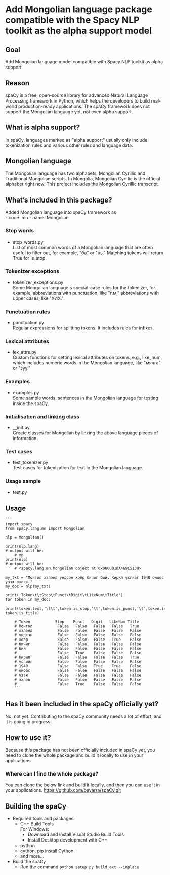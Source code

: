 # Add Mongolian language package compatible with the Spacy NLP toolkit as the alpha support model

## Goal
Add Mongolian language model compatible with Spacy NLP toolkit as alpha support. 
## Reason
spaCy is a free, open-source library for advanced Natural Language Processing framework in Python, which helps the developers to build real-world production-ready applications. The spaCy framework does not support the Mongolian language yet, not even alpha support. 
## What is alpha support?
In spaCy, languages marked as "alpha support" usually only include tokenization rules and various other rules and language data.

## Mongolian language
The Mongolian language has two alphabets, Mongolian Cyrillic and Traditional Mongolian scripts. In Mongolia, Mongolian Cyrillic is the official alphabet right now. This project includes the Mongolian Cyrillic transcript. 

## What’s included in this package?
Added Mongolian language into spaCy framework as  
    - code: mn
    - name: Mongolian

### Stop words
- stop_words.py  
List of most common words of a Mongolian language that are often useful to filter out, for example, "ба" or "нь." Matching tokens will return True for is_stop.
### Tokenizer exceptions
- tokenizer_exceptions.py  
Some Mongolian language's special-case rules for the tokenizer, for example, abbreviations with punctuation, like "г.м," abbreviations with upper cases, like "УИХ."
### Punctuation rules
- punctuation.py  
Regular expressions for splitting tokens. It includes rules for infixes.
### Lexical attributes
- lex_attrs.py  
Custom functions for setting lexical attributes on tokens, e.g., like_num, which includes numeric words in the Mongolian language, like "мянга" or "зуу."
### Examples
- examples.py  
Some sample words, sentences in the Mongolian language for testing inside the spaCy.
### Initialisation and linking class
- __init.py  
Create classes for Mongolian by linking the above language pieces of information. 

### Test cases
- test_tokenizer.py  
Test cases for tokenization for text in the Mongolian language.

### Usage sample
- test.py  

## Usage
    ```
    import spacy
    from spacy.lang.mn import Mongolian

    nlp = Mongolian()

    print(nlp.lang) 
    # output will be:
        # mn
    print(nlp) 
    # output will be:
        # <spacy.lang.mn.Mongolian object at 0x0000018A469C5130>

    my_txt = "Монгол хэлэнд үндсэн хоёр бичиг бий. Кирил үсгийг 1940 оноос үзэж эхлэв."
    my_doc = nlp(my_txt)

    print('Token\t\tStop\tPunct\tDigit\tLikeNum\tTitle')
    for token in my_doc:
        print(token.text,'\t\t',token.is_stop,'\t',token.is_punct,'\t',token.is_digit,'\t',token.like_num,'\t', token.is_title)

        # Token           Stop    Punct   Digit   LikeNum Title
        # Монгол           False   False   False   False   True
        # хэлэнд           False   False   False   False   False
        # үндсэн           False   False   False   False   False
        # хоёр             False   False   False   True    False
        # бичиг            False   False   False   False   False
        # бий              False   False   False   False   False
        # .                False   True    False   False   False
        # Кирил            False   False   False   False   True
        # үсгийг           False   False   False   False   False
        # 1940             False   False   True    True    False
        # оноос            False   False   False   False   False
        # үзэж             False   False   False   False   False
        # эхлэв            False   False   False   False   False
        # .                False   True    False   False   False
        ```

## Has it been included in the spaCy officially yet?
No, not yet. Contributing to the spaCy community needs a lot of effort, and it is going in progress. 

## How to use it?
Because this package has not been officially included in spaCy yet, you need to clone the whole package and build it locally to use in your applications. 

### Where can I find the whole package?
You can clone the below link and build it locally, and then you can use it in your applications. 
    https://github.com/bayarra/spaCy.git

## Building the spaCy
- Required tools and packages:
    - C++ Build Tools  
        For Windows:
        - Download and install Visual Studio Build Tools
        - Install Desktop development with C++
    - python
    - cython. pip install Cython
    - and more...
- Build the spaCy  
    - Run the command `python setup.py build_ext --inplace`